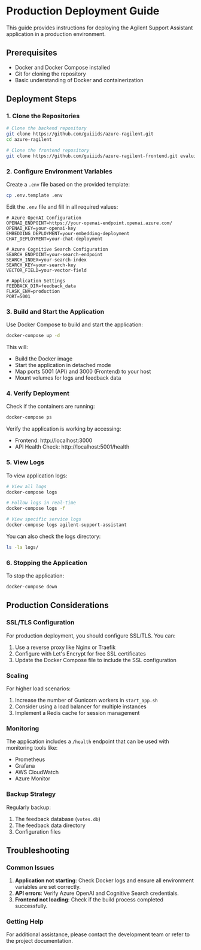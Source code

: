 # Production Deployment Guide

This guide provides instructions for deploying the Agilent Support Assistant application in a production environment.

## Prerequisites

- Docker and Docker Compose installed
- Git for cloning the repository
- Basic understanding of Docker and containerization

## Deployment Steps

### 1. Clone the Repositories

```bash
# Clone the backend repository
git clone https://github.com/guiiids/azure-ragilent.git
cd azure-ragilent

# Clone the frontend repository
git clone https://github.com/guiiids/azure-ragilent-frontend.git evalui
```

### 2. Configure Environment Variables

Create a `.env` file based on the provided template:

```bash
cp .env.template .env
```

Edit the `.env` file and fill in all required values:

```
# Azure OpenAI Configuration
OPENAI_ENDPOINT=https://your-openai-endpoint.openai.azure.com/
OPENAI_KEY=your-openai-key
EMBEDDING_DEPLOYMENT=your-embedding-deployment
CHAT_DEPLOYMENT=your-chat-deployment

# Azure Cognitive Search Configuration
SEARCH_ENDPOINT=your-search-endpoint
SEARCH_INDEX=your-search-index
SEARCH_KEY=your-search-key
VECTOR_FIELD=your-vector-field

# Application Settings
FEEDBACK_DIR=feedback_data
FLASK_ENV=production
PORT=5001
```

### 3. Build and Start the Application

Use Docker Compose to build and start the application:

```bash
docker-compose up -d
```

This will:
- Build the Docker image
- Start the application in detached mode
- Map ports 5001 (API) and 3000 (Frontend) to your host
- Mount volumes for logs and feedback data

### 4. Verify Deployment

Check if the containers are running:

```bash
docker-compose ps
```

Verify the application is working by accessing:
- Frontend: http://localhost:3000
- API Health Check: http://localhost:5001/health

### 5. View Logs

To view application logs:

```bash
# View all logs
docker-compose logs

# Follow logs in real-time
docker-compose logs -f

# View specific service logs
docker-compose logs agilent-support-assistant
```

You can also check the logs directory:

```bash
ls -la logs/
```

### 6. Stopping the Application

To stop the application:

```bash
docker-compose down
```

## Production Considerations

### SSL/TLS Configuration

For production deployment, you should configure SSL/TLS. You can:

1. Use a reverse proxy like Nginx or Traefik
2. Configure with Let's Encrypt for free SSL certificates
3. Update the Docker Compose file to include the SSL configuration

### Scaling

For higher load scenarios:

1. Increase the number of Gunicorn workers in `start_app.sh`
2. Consider using a load balancer for multiple instances
3. Implement a Redis cache for session management

### Monitoring

The application includes a `/health` endpoint that can be used with monitoring tools like:

- Prometheus
- Grafana
- AWS CloudWatch
- Azure Monitor

### Backup Strategy

Regularly backup:

1. The feedback database (`votes.db`)
2. The feedback data directory
3. Configuration files

## Troubleshooting

### Common Issues

1. **Application not starting**: Check Docker logs and ensure all environment variables are set correctly.
2. **API errors**: Verify Azure OpenAI and Cognitive Search credentials.
3. **Frontend not loading**: Check if the build process completed successfully.

### Getting Help

For additional assistance, please contact the development team or refer to the project documentation.

